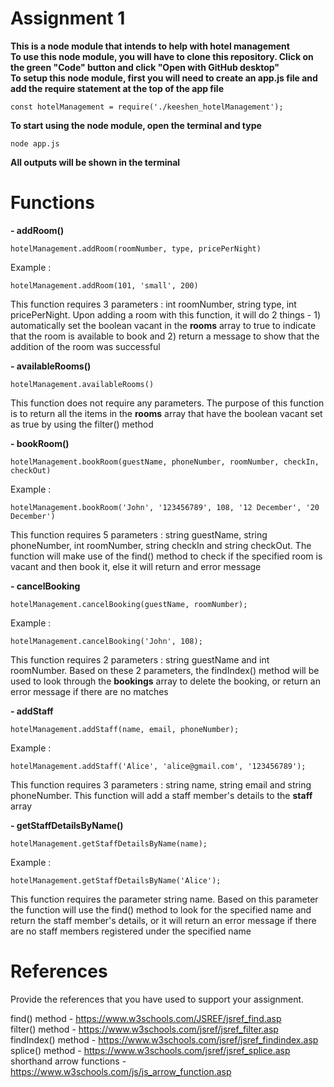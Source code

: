 # Assignment 1


**This is a node module that intends to help with hotel management
<br>
To use this node module, you will have to clone this repository. Click on the green "Code" button and click "Open with GitHub desktop"
<br>
To setup this node module, first you will need to create an app.js file and add the require statement at the top of the app file**
```
const hotelManagement = require('./keeshen_hotelManagement');
```

**To start using the node module, open the terminal and type**
```
node app.js
```
**All outputs will be shown in the terminal**

# Functions

**- addRoom()**
```
hotelManagement.addRoom(roomNumber, type, pricePerNight)
```
Example :
```
hotelManagement.addRoom(101, 'small', 200)
```
This function requires 3 parameters : int roomNumber, string type, int pricePerNight. Upon adding a room with this function, it will do 2 things - 1) automatically set the boolean vacant in the **rooms** array to true to indicate that the room is available to book and 2) return a message to show that the addition of the room was successful

**- availableRooms()**
```
hotelManagement.availableRooms()
```
This function does not require any parameters. The purpose of this function is to return all the items in the **rooms** array that have the boolean vacant set as true by using the filter() method

**- bookRoom()**
```
hotelManagement.bookRoom(guestName, phoneNumber, roomNumber, checkIn, checkOut)
```
Example :
```
hotelManagement.bookRoom('John', '123456789', 108, '12 December', '20 December')
```
This function requires 5 parameters : string guestName, string phoneNumber, int roomNumber, string checkIn and string checkOut. The function will make use of the find() method to check if the specified room is vacant and then book it, else it will return and error message

**- cancelBooking**
```
hotelManagement.cancelBooking(guestName, roomNumber);
```
Example :
```
hotelManagement.cancelBooking('John', 108);
```
This function requires 2 parameters : string guestName and int roomNumber. Based on these 2 parameters, the findIndex() method will be used to look through the **bookings** array to delete the booking, or return an error message if there are no matches

**- addStaff**
```
hotelManagement.addStaff(name, email, phoneNumber);
```
Example :
```
hotelManagement.addStaff('Alice', 'alice@gmail.com', '123456789');
```
This function requires 3 parameters : string name, string email and string phoneNumber. This function will add a staff member's details to the **staff** array

**- getStaffDetailsByName()**
```
hotelManagement.getStaffDetailsByName(name);
```
Example :
```
hotelManagement.getStaffDetailsByName('Alice');
```
This function requires the parameter string name. Based on this parameter the function will use the find() method to look for the specified name and return the staff member's details, or it will return an error message if there are no staff members registered under the specified name

# References
Provide the references that you have used to support your assignment. 

find() method - https://www.w3schools.com/JSREF/jsref_find.asp
<br>
filter() method - https://www.w3schools.com/jsref/jsref_filter.asp
<br>
findIndex() method - https://www.w3schools.com/jsref/jsref_findindex.asp
<br>
splice() method - https://www.w3schools.com/jsref/jsref_splice.asp
<br>
shorthand arrow functions - https://www.w3schools.com/js/js_arrow_function.asp